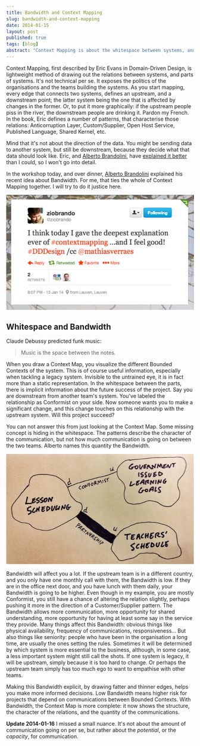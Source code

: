 ```yaml
---
title: Bandwidth and Context Mapping
slug: bandwidth-and-context-mapping
date: 2014-01-15
layout: post
published: true
tags: [blog]
abstract: "Context Mapping is about the whitespace between systems, and the bandwidth of the communications."
---
```



Context Mapping, first described by Eric Evans in Domain-Driven Design, is lightweight method of drawing out the relations between systems, and parts of systems. It's not technical per se. It exposes the politics of the organisations and the teams building the systems. As you start mapping, every edge that connects two systems, defines an upstream, and a downstream point; the latter system being the one that is affected by changes in the former. Or, to put it more graphically: if the upstream people piss in the river, the downstream people are drinking it. Pardon my French. In the book, Eric defines a number of patterns, that characterise those relations: Anticorruption Layer, Custom/Supplier, Open Host Service, Published Language, Shared Kernel, etc.

Mind that it's not about the direction of the data. You might be sending data to another system, but still be downstream, because they decide what that data should look like. Eric, and [Alberto Brandolini](https://twitter.com/ziobrando/status/423531883893252096), have [explained it better](http://www.infoq.com/articles/ddd-contextmapping) than I could, so I won't go into detail.


In the workshop today, and over dinner, [Alberto Brandolini](https://twitter.com/ziobrando/status/423531883893252096) explained his recent idea about Bandwidth. For me, that ties the whole of Context Mapping together. I will try to do it justice here.

<img src="/img/posts/2014-01-15-bandwidth-and-context-mapping/the-deepest-explanation-of-ddd.png" alt="I think today I gave the deepest explanation ever of Context Mapping ...and I feel good!">

## Whitespace and Bandwidth

Claude Debussy predicted funk music:

<blockquote>Music is the space between the notes.</blockquote>


When you draw a Context Map, you visualize the different Bounded Contexts of the system. This is of course useful information, especially when tackling a legacy system. Invisible to the untrained eye, it is in fact more than a static representation. In the whitespace between the parts, there is implicit information about the future success of the project. Say you are downstream from another team's system. You've labeled the relationship as Conformist on your side. Now someone wants you to make a significant change, and this change touches on this relationship with the upstream system. Will this project succeed?

You can not answer this from just looking at the Context Map. Some missing concept is hiding in the whitespace. The patterns describe the character of the communication, but not how much communication is going on between the two teams. Alberto names this quantity the Bandwidth.

<img src="/img/posts/2014-01-15-bandwidth-and-context-mapping/context-map-bandwidth.jpg" alt="Context Map with Bandwidth">

Bandwidth will affect you a lot. If the upstream team is in a different country, and you only have one monthly call with them, the Bandwidth is low. If they are in the office next door, and you have lunch with them daily, your Bandwidth is going to be higher. Even though in my example, you are mostly Conformist, you still have a chance of altering the relation slightly, perhaps pushing it more in the direction of a Customer/Supplier pattern. The Bandwidth allows more communication, more opportunity for shared understanding, more opportunity for having at least some say in the service they provide. Many things affect this Bandwidth: obvious things like physical availability, frequency of communications, responsiveness... But also things like seniority: people who have been in the organisation a long time, are usually the ones setting the rules. Sometimes it will be determined by which system is more essential to the business, although, in some case, a less important system might still call the shots. If one system is legacy, it will be upstream, simply because it is too hard to change. Or perhaps the upstream team simply has too much ego to want to empathise with other teams.

Making this Bandwidth explicit, by drawing fatter and thinner edges, helps you make more informed decisions. Low Bandwidth means higher risk for projects that depend on communications between Bounded Contexts. With Bandwidth, the Context Map is more complete: it now shows the structure, the character of the relations, and the quantity of the communications.

**Update 2014-01-16**
I missed a small nuance. It's not about the amount of communication going on per se, but rather about the *potential*, or the *capacity*, for communication.

